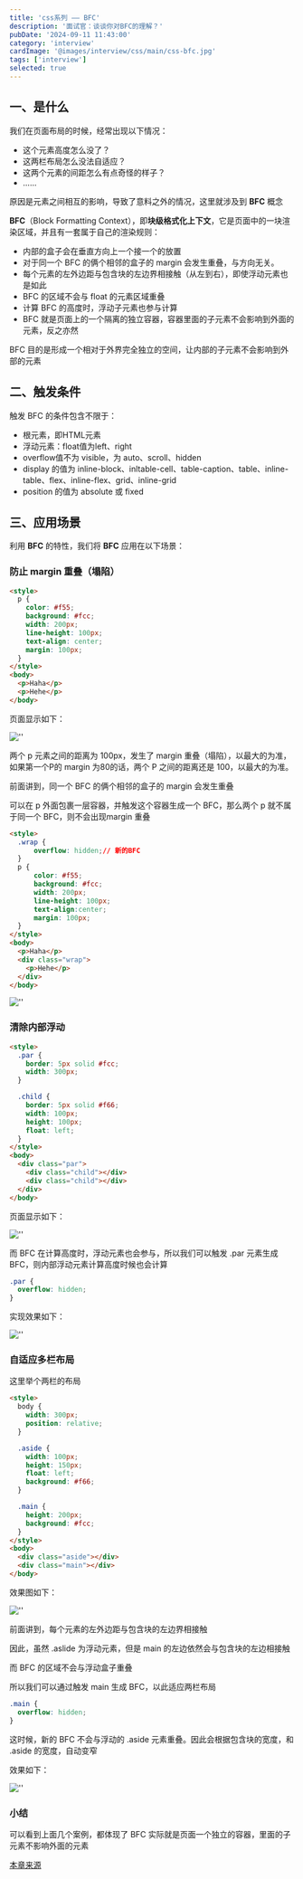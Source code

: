 ```yaml
---
title: 'css系列 —— BFC'
description: '面试官：谈谈你对BFC的理解？'
pubDate: '2024-09-11 11:43:00'
category: 'interview'
cardImage: '@images/interview/css/main/css-bfc.jpg'
tags: ['interview']
selected: true
---
```


## 一、是什么

我们在页面布局的时候，经常出现以下情况：

- 这个元素高度怎么没了？
- 这两栏布局怎么没法自适应？
- 这两个元素的间距怎么有点奇怪的样子？
- ......

原因是元素之间相互的影响，导致了意料之外的情况，这里就涉及到 **BFC** 概念

**BFC**（Block Formatting Context），即**块级格式化上下文**，它是页面中的一块渲染区域，并且有一套属于自己的渲染规则：

- 内部的盒子会在垂直方向上一个接一个的放置
- 对于同一个 BFC 的俩个相邻的盒子的 margin 会发生重叠，与方向无关。
- 每个元素的左外边距与包含块的左边界相接触（从左到右），即使浮动元素也是如此
- BFC 的区域不会与 float 的元素区域重叠
- 计算 BFC 的高度时，浮动子元素也参与计算
- BFC 就是页面上的一个隔离的独立容器，容器里面的子元素不会影响到外面的元素，反之亦然

BFC 目的是形成一个相对于外界完全独立的空间，让内部的子元素不会影响到外部的元素

## 二、触发条件

触发 BFC 的条件包含不限于：

- 根元素，即HTML元素
- 浮动元素：float值为left、right
- overflow值不为 visible，为 auto、scroll、hidden
- display 的值为 inline-block、inltable-cell、table-caption、table、inline-table、flex、inline-flex、grid、inline-grid
- position 的值为 absolute 或 fixed

## 三、应用场景

利用 **BFC** 的特性，我们将 **BFC** 应用在以下场景：

### 防止 margin 重叠（塌陷）

```html
<style>
  p {
    color: #f55;
    background: #fcc;
    width: 200px;
    line-height: 100px;
    text-align: center;
    margin: 100px;
  }
</style>
<body>
  <p>Haha</p>
  <p>Hehe</p>
</body>
```

页面显示如下：

![''](@images/interview/css/css-bfc/image.jpg)

两个 p 元素之间的距离为 100px，发生了 margin 重叠（塌陷），以最大的为准，如果第一个P的 margin 为80的话，两个 P 之间的距离还是 100，以最大的为准。

前面讲到，同一个 BFC 的俩个相邻的盒子的 margin 会发生重叠

可以在 p 外面包裹一层容器，并触发这个容器生成一个 BFC，那么两个 p 就不属于同一个 BFC，则不会出现margin 重叠

```html
<style>
  .wrap {
      overflow: hidden;// 新的BFC
  }
  p {
      color: #f55;
      background: #fcc;
      width: 200px;
      line-height: 100px;
      text-align:center;
      margin: 100px;
  }
</style>
<body>
  <p>Haha</p>
  <div class="wrap">
    <p>Hehe</p>
  </div>
</body>
```

![''](@images/interview/css/css-bfc/image2.jpg)

### 清除内部浮动

```html
<style>
  .par {
    border: 5px solid #fcc;
    width: 300px;
  }

  .child {
    border: 5px solid #f66;
    width: 100px;
    height: 100px;
    float: left;
  }
</style>
<body>
  <div class="par">
    <div class="child"></div>
    <div class="child"></div>
  </div>
</body>
```

页面显示如下：

![''](@images/interview/css/css-bfc/image3.jpg)

而 BFC 在计算高度时，浮动元素也会参与，所以我们可以触发 .par 元素生成 BFC，则内部浮动元素计算高度时候也会计算

```css
.par {
  overflow: hidden;
}
```

实现效果如下：

![''](@images/interview/css/css-bfc/image4.jpg)

### 自适应多栏布局

这里举个两栏的布局

```html
<style>
  body {
    width: 300px;
    position: relative;
  }

  .aside {
    width: 100px;
    height: 150px;
    float: left;
    background: #f66;
  }

  .main {
    height: 200px;
    background: #fcc;
  }
</style>
<body>
  <div class="aside"></div>
  <div class="main"></div>
</body>
```

效果图如下：

![''](@images/interview/css/css-bfc/image5.jpg)

前面讲到，每个元素的左外边距与包含块的左边界相接触

因此，虽然 .aslide 为浮动元素，但是 main 的左边依然会与包含块的左边相接触

而 BFC 的区域不会与浮动盒子重叠

所以我们可以通过触发 main 生成 BFC，以此适应两栏布局

```css
.main {
  overflow: hidden;
}
```

这时候，新的 BFC 不会与浮动的 .aside 元素重叠。因此会根据包含块的宽度，和 .aside 的宽度，自动变窄

效果如下：

![''](@images/interview/css/css-bfc/image6.jpg)

### 小结

可以看到上面几个案例，都体现了 BFC 实际就是页面一个独立的容器，里面的子元素不影响外面的元素

[本章来源](https://vue3js.cn/interview/css/BFC.html)
